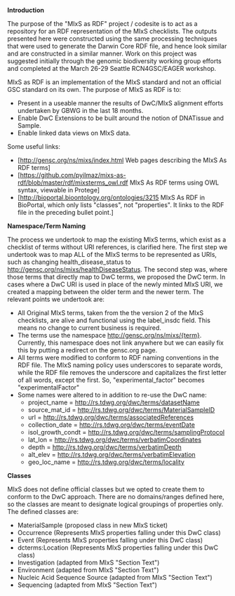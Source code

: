 **Introduction**

The purpose of the "MIxS as RDF" project / codesite is to act as a repository for an RDF representation of the MIxS checklists.    The outputs presented here were constructed using the same processing techniques that were used to generate the Darwin Core RDF file, and hence look similar and are constructed in a similar manner.  Work on this project was suggested initially through the genomic biodiversity working group efforts and completed at the March 26-29 Seattle RCN4GSC/EAGER workshop.   

MIxS as RDF is an implementation of the MIxS standard and not an official GSC standard on its own.  The purpose of MIxS as RDF is to: 
  * Present in a useable manner the results of DwC/MIxS alignment efforts undertaken by GBWG in the last 18 months.
  * Enable DwC Extensions to be built around the notion of DNATissue and Sample.
  * Enable linked data views on MIxS data.

Some useful links:
  * [http://gensc.org/ns/mixs/index.html Web pages describing the MIxS As RDF terms]
  * [https://github.com/pyilmaz/mixs-as-rdf/blob/master/rdf/mixsterms_owl.rdf MIxS As RDF terms using OWL syntax, viewable in Protege]
  * [http://bioportal.bioontology.org/ontologies/3215 MIxS As RDF in BioPortal, which only lists "classes", not "properties".  It links to the RDF file in the preceding bullet point.]

**Namespace/Term Naming**

The process we undertook to map the existing MIxS terms, which exist as a checklist of terms without URI references, is clarified here.    The first step we undertook was to map ALL of the MIxS terms to be represented as URIs, such as changing health_disease_status to http://gensc.org/ns/mixs/healthDiseaseStatus.   The second step was, where those terms that directly map to DwC terms, we proposed the DwC term.    In cases where a DwC URI is used in place of the newly minted MIxS URI, we created a mapping between the older term and the newer term.  The relevant points we undertook are:

  *  All Original MIxS terms, taken from the the version 2 of the MIxS checklists, are alive and functional using the label_insdc field.  This means no change to current business is required.
  * The terms use the namespace http://gensc.org/ns/mixs/{term}.  Currently, this namespace does not link anywhere but we can easily fix this by putting a redirect on the gensc.org page.
  * All terms were modified to conform to RDF naming conventions in the RDF file.   The MIxS naming policy uses underscores to separate words, while the RDF file removes the underscore and capitalizes the first letter of all words, except the first.  So, "experimental_factor" becomes "experimentalFactor"
  * Some names were altered to in addition to re-use the DwC name:
    * project_name = http://rs.tdwg.org/dwc/terms/datasetName
    * source_mat_id = http://rs.tdwg.org/dwc/terms/MaterialSampleID
    * url = http://rs.tdwg.org/dwc/terms/associatedReferences
    * collection_date = http://rs.tdwg.org/dwc/terms/eventDate
    * isol_growth_condt = http://rs.tdwg.org/dwc/terms/samplingProtocol
    * lat_lon = http://rs.tdwg.org/dwc/terms/verbatimCoordinates
    * depth = http://rs.tdwg.org/dwc/terms/verbatimDepth
    * alt_elev = http://rs.tdwg.org/dwc/terms/verbatimElevation
    * geo_loc_name = http://rs.tdwg.org/dwc/terms/locality

**Classes**

MIxS does not define official classes but we opted to create them to conform to the DwC approach.  There are no domains/ranges defined here, so the classes are meant to designate logical groupings of properties only.   The defined classes are:

  * MaterialSample (proposed class in new MIxS ticket)
  * Occurrence (Represents MIxS properties falling under this DwC class)
  * Event (Represents MIxS properties falling under this DwC class)
  * dcterms:Location (Represents MIxS properties falling under this DwC class)
  * Investigation  (adapted from MIxS "Section Text")
  * Environment  (adapted from MIxS "Section Text")
  * Nucleic Acid Sequence Source  (adapted from MIxS "Section Text")
  * Sequencing  (adapted from MIxS "Section Text")
